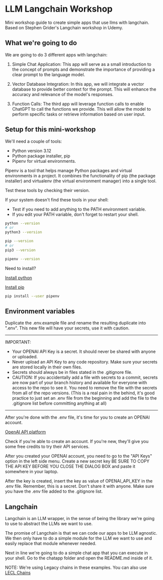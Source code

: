 # LLM Langchain Workshop

Mini workshop guide to create simple apps that use llms with langchain. Based on Stephen Grider's Langchain workshop in Udemy.

## What we're going to do

We are going to do 3 different apps with langchain:

1. Simple Chat Application: This app will serve as a small introduction to the concept of prompts and demonstrate the importance of providing a clear prompt to the language model.

2. Vector Database Integration: In this app, we will integrate a vector database to provide better context for the prompt. This will enhance the accuracy and relevance of the model's responses.

3. Function Calls: The third app will leverage function calls to enable ChatGPT to call the functions we provide. This will allow the model to perform specific tasks or retrieve information based on user input.

## Setup for this mini-workshop

We'll need a couple of tools:

- Python version 3.12
- Python package installer, pip
- Pipenv for virtual environments.
  
Pipenv is a tool that helps manage Python packages and virtual environments in a project. It combines the functionality of pip (the package installer) and virtualenv (the virtual environment manager) into a single tool.

Test these tools by checking their version.

If your system doesn't find these tools in your shell:

- Test if you need to add anything to the PATH environment variable.
- If you edit your PATH variable, don't forget to restart your shell.

```sh
python --version
# or
python3 --version

pip --version
# or
pip3 --version

pipenv --version

```

Need to install?

[Install python](https://www.python.org/downloads/)

[Install pip](https://pip.pypa.io/en/stable/installation/)

```sh
pip install --user pipenv
```

## Environment variables

Duplicate the .env.example file and rename the resulting duplicate into ".env".
This new file will have your secrets, use it with caution.

---

IMPORTANT:

- Your OPENAI API Key is a secret. It should never be shared with anyone or uploaded.
- Never upload an API Key to any code repository. Make sure your secrets are stored locally in their own files.
- Secrets should always be in files stated in the .gitignore file.
- CAUTION: If you accidentally add a file with secrets to a commit, secrets are now part of your branch history and available for everyone with access to the repo to see it. You need to remove the file with the secrets from all of the repo versions. (This is a real pain in the behind, it's good practice to just set an .env file from the beginning and add the file to the .gitignore list before committing anything at all)
  
---

After you're done with the .env file, it's time for you to create an OPENAI account.

[OpenAI API platform](https://platform.openai.com/apps)

Check if you're able to create an account. If you're new, they'll give you some free credits to try their API services.

After you created your OPENAI account, you need to go to the "API Keys" option in the left side menu. Create a new secret key BE SURE TO COPY THE API KEY BEFORE YOU CLOSE THE DIALOG BOX and paste it somewhere in your laptop.

After the key is created, insert the key as value of OPENAI_API_KEY in the .env file. Remember, this is a secret. Don't share it with anyone. Make sure you have the .env file added to the .gitignore list.

## Langchain

Langchain is an LLM wrapper, in the sense of being the library we're going to use to abstract the LLMs we want to use.

The promise of Langchain is that we can code our apps to be LLM agnostic.
We then only have to do a simple module for the LLM we want to use and easily replace that module whenever needed.

Next in line we're going to do a simple chat app that you can execute in your shell. Go to the chatapp folder and open the README.md inside of it.

NOTE: We're using Legacy chains in these examples.
You can also use [LECL Chains](https://python.langchain.com/docs/expression_language/)
